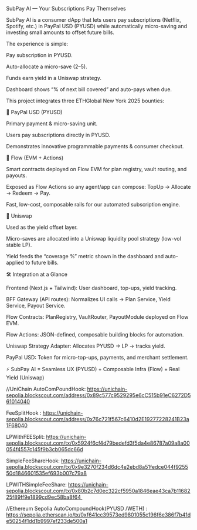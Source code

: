 SubPay AI — Your Subscriptions Pay Themselves

SubPay AI is a consumer dApp that lets users pay subscriptions (Netflix, Spotify, etc.) in PayPal USD (PYUSD) while automatically micro-saving and investing small amounts to offset future bills.

The experience is simple:

Pay subscription in PYUSD.

Auto-allocate a micro-save ($2–$5).

Funds earn yield in a Uniswap strategy.

Dashboard shows “% of next bill covered” and auto-pays when due.


This project integrates three ETHGlobal New York 2025 bounties:

🔹 PayPal USD (PYUSD)

Primary payment & micro-saving unit.

Users pay subscriptions directly in PYUSD.

Demonstrates innovative programmable payments & consumer checkout.

🔹 Flow (EVM + Actions)

Smart contracts deployed on Flow EVM for plan registry, vault routing, and payouts.

Exposed as Flow Actions so any agent/app can compose: TopUp → Allocate → Redeem → Pay.

Fast, low-cost, composable rails for our automated subscription engine.

🔹 Uniswap

Used as the yield offset layer.

Micro-saves are allocated into a Uniswap liquidity pool strategy (low-vol stable LP).

Yield feeds the “coverage %” metric shown in the dashboard and auto-applied to future bills.

🛠️ Integration at a Glance

Frontend (Next.js + Tailwind): User dashboard, top-ups, yield tracking.

BFF Gateway (API routes): Normalizes UI calls → Plan Service, Yield Service, Payout Service.

Flow Contracts: PlanRegistry, VaultRouter, PayoutModule deployed on Flow EVM.

Flow Actions: JSON-defined, composable building blocks for automation.

Uniswap Strategy Adapter: Allocates PYUSD → LP → tracks yield.

PayPal USD: Token for micro-top-ups, payments, and merchant settlement.

⚡ SubPay AI = Seamless UX (PYUSD) + Composable Infra (Flow) + Real Yield (Uniswap)

//UniChain
AutoComPoundHook: https://unichain-sepolia.blockscout.com/address/0x89c577c9529295e6cC515b91eC6272D561014040

FeeSplitHook : https://unichain-sepolia.blockscout.com/address/0x76c721f567c6410d2E19277228241B23a1F68040

LPWithFEESplit:  https://unichain-sepolia.blockscout.com/tx/0x5924f6cf4d79bedefd3f5da4e86787a09a8a00054f4557c145f9b3cb065dc66d

SimpleFeeShareHook: https://unichain-sepolia.blockscout.com/tx/0x9e3270f234d6dc4e2ebd8a51fedce044f925550d1846601535ef693b007c79a8

LPWITHSimpleFeeShare: https://unichain-sepolia.blockscout.com/tx/0x80b2c7d0ec322cf5950a1846eae43ca7b1168225f89ff9e1899cd9ec58ba8f64 

//Ethereum Sepolia
AutoCompoundHook(PYUSD /WETH) : https://sepolia.etherscan.io/tx/0xf641cc39573ed9801055c196f6e386f7b41de50254f1dd1b9997ef233de500a1

